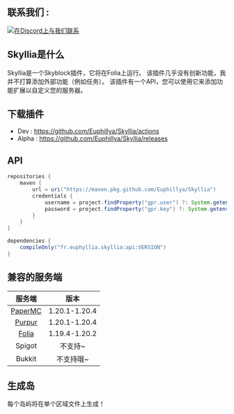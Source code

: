 ## 联系我们 :

[![在Discord上与我们联系](https://discord.com/api/guilds/1196471429936463943/widget.png?style=banner2)](https://discord.gg/uUJQEB7XNN)

## Skyllia是什么

Skyllia是一个Skyblock插件，它将在Folia上运行。 该插件几乎没有创新功能，我并不打算添加外部功能（例如任务）。
该插件有一个API，您可以使用它来添加功能扩展以自定义您的服务器。

## 下载插件

- Dev : https://github.com/Euphillya/Skyllia/actions
- Alpha : https://github.com/Euphillya/Skyllia/releases

## API

```groovy
repositories {
    maven {
        url = uri("https://maven.pkg.github.com/Euphillya/Skyllia")
        credentials {
            username = project.findProperty("gpr.user") ?: System.getenv("USERNAME")
            password = project.findProperty("gpr.key") ?: System.getenv("TOKEN")
        }
    }
}

dependencies {
    compileOnly("fr.euphyllia.skyllia:api:VERSION") 
}
```

## 兼容的服务端

|                      服务端                      |      版本       |
|:---------------------------------------------:|:-------------:|
| [PaperMC](https://papermc.io/downloads/paper) | 1.20.1-1.20.4 |
|        [Purpur](https://purpurmc.org)         | 1.20.1-1.20.4 |
|  [Folia](https://papermc.io/software/folia)   | 1.19.4-1.20.2 |
|                    Spigot                     |     不支持~      |
|                    Bukkit                     |     不支持哦~     |

## 生成岛

每个岛屿将在单个区域文件上生成！
